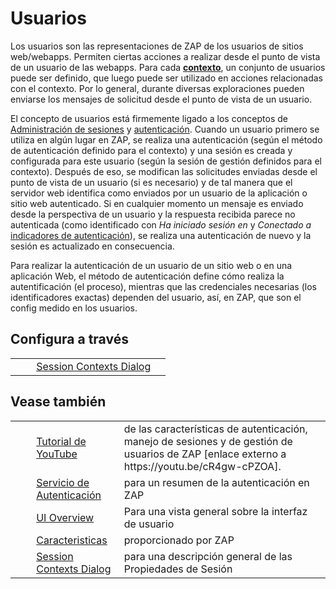 # Usuarios #

Los usuarios son las representaciones de ZAP de los usuarios de sitios web/webapps. Permiten ciertas acciones a realizar desde el punto de vista de un usuario de las webapps. Para cada **[contexto][]**, un conjunto de usuarios puede ser definido, que luego puede ser utilizado en acciones relacionadas con el contexto. Por lo general, durante diversas exploraciones pueden enviarse los mensajes de solicitud desde el punto de vista de un usuario.

El concepto de usuarios está firmemente ligado a los conceptos de [Administración de sesiones][Administraci_n de sesiones] y [autenticación][autenticaci_n]. Cuando un usuario primero se utiliza en algún lugar en ZAP, se realiza una autenticación (según el método de autenticación definido para el contexto) y una sesión es creada y configurada para este usuario (según la sesión de gestión definidos para el contexto). Después de eso, se modifican las solicitudes enviadas desde el punto de vista de un usuario (si es necesario) y de tal manera que el servidor web identifica como enviados por un usuario de la aplicación o sitio web autenticado. Si en cualquier momento un mensaje es enviado desde la perspectiva de un usuario y la respuesta recibida parece no autenticada (como identificado con *Ha iniciado sesión en* y *Conectado a* [indicadores de autenticación][autenticaci_n]), se realiza una autenticación de nuevo y la sesión es actualizado en consecuencia.

Para realizar la autenticación de un usuario de un sitio web o en una aplicación Web, el método de autenticación define cómo realiza la autentificación (el proceso), mientras que las credenciales necesarias (los identificadores exactas) dependen del usuario, así, en ZAP, que son el config medido en los usuarios.

## Configura a través ##

<table> 
 <tbody>
  <tr> 
   <td>&nbsp;&nbsp;&nbsp;&nbsp;</td> 
   <td><a href="HelpUiDialogsSessionContexts#users" rel="nofollow">Session Contexts Dialog</a></td> 
   <td></td> 
  </tr> 
 </tbody>
</table>

## Vease también ##

<table> 
 <tbody>
  <tr> 
   <td>&nbsp;&nbsp;&nbsp;&nbsp;</td> 
   <td><a href="https://youtu.be/cR4gw-cPZOA" rel="nofollow">Tutorial de YouTube</a></td> 
   <td>de las caracter&iacute;sticas de autenticaci&oacute;n, manejo de sesiones y de gesti&oacute;n de usuarios de ZAP [enlace externo a https://youtu.be/cR4gw-cPZOA].</td> 
  </tr> 
  <tr> 
   <td>&nbsp;&nbsp;&nbsp;&nbsp;</td> 
   <td><a href="HelpStartConceptsAuthentication" rel="nofollow">Servicio de Autenticaci&oacute;n</a></td> 
   <td>para un resumen de la autenticaci&oacute;n en ZAP</td> 
  </tr> 
  <tr> 
   <td>&nbsp;&nbsp;&nbsp;&nbsp;</td> 
   <td><a href="HelpUiOverview" rel="nofollow">UI Overview</a></td> 
   <td>Para una vista general sobre la interfaz de usuario</td> 
  </tr> 
  <tr> 
   <td>&nbsp;&nbsp;&nbsp;&nbsp;</td> 
   <td><a href="HelpStartConceptsConcepts" rel="nofollow">Caracteristicas</a></td> 
   <td>proporcionado por ZAP</td> 
  </tr> 
  <tr> 
   <td>&nbsp;&nbsp;&nbsp;&nbsp;</td> 
   <td><a href="HelpUiDialogsSessionContexts" rel="nofollow">Session Contexts Dialog</a></td> 
   <td>para una descripci&oacute;n general de las Propiedades de Sesi&oacute;n</td> 
  </tr> 
 </tbody>
</table>


[contexto]: HelpStartConceptsContexts
[Administraci_n de sesiones]: HelpStartConceptsSessionManagement
[autenticaci_n]: HelpStartConceptsAuthentication
